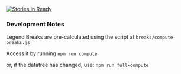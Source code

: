 [![Stories in Ready](https://badge.waffle.io/royhobbstn/censusVectorTiles.png?label=ready&title=Ready)](https://waffle.io/royhobbstn/censusVectorTiles?utm_source=badge)



### Development Notes

Legend Breaks are pre-calculated using the script at ```breaks/compute-breaks.js```

Access it by running ```npm run compute```

or, if the datatree has changed, use: ```npm run full-compute```

